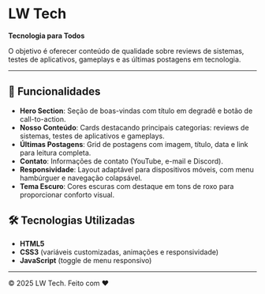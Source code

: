 # LW Tech

**Tecnologia para Todos**

O objetivo é oferecer conteúdo de qualidade sobre reviews de sistemas, testes de aplicativos, gameplays e as últimas postagens em tecnologia.

---

## 🚀 Funcionalidades

* **Hero Section**: Seção de boas-vindas com título em degradê e botão de call-to-action.
* **Nosso Conteúdo**: Cards destacando principais categorias: reviews de sistemas, testes de aplicativos e gameplays.
* **Últimas Postagens**: Grid de postagens com imagem, título, data e link para leitura completa.
* **Contato**: Informações de contato (YouTube, e-mail e Discord).
* **Responsividade**: Layout adaptável para dispositivos móveis, com menu hambúrguer e navegação colapsável.
* **Tema Escuro**: Cores escuras com destaque em tons de roxo para proporcionar conforto visual.

## 🛠 Tecnologias Utilizadas

* **HTML5**
* **CSS3** (variáveis customizadas, animações e responsividade)
* **JavaScript** (toggle de menu responsivo)

---

© 2025 LW Tech. Feito com ❤️
